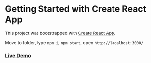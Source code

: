 # Getting Started with Create React App

This project was bootstrapped with [Create React App](https://github.com/facebook/create-react-app).

Move to folder, type `npm i`, `npm start`, open `http://localhost:3000/`

### [Live Demo](http://localhost:3000/)